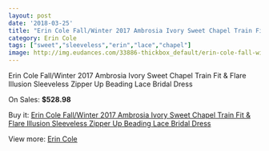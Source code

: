 ```yaml
---
layout: post
date: '2018-03-25'
title: "Erin Cole Fall/Winter 2017 Ambrosia Ivory Sweet Chapel Train Fit & Flare Illusion Sleeveless Zipper Up Beading Lace Bridal Dress"
category: Erin Cole
tags: ["sweet","sleeveless","erin","lace","chapel"]
image: http://img.eudances.com/33886-thickbox_default/erin-cole-fall-winter-2017-ambrosia-ivory-sweet-chapel-train-fit-flare-illusion-sleeveless-zipper-up-beading-lace-bridal-dress.jpg
---
```

Erin Cole Fall/Winter 2017 Ambrosia Ivory Sweet Chapel Train Fit & Flare Illusion Sleeveless Zipper Up Beading Lace Bridal Dress

On Sales: **$528.98**
<a href="https://www.eudances.com/en/erin-cole/10313-erin-cole-fall-winter-2017-ambrosia-ivory-sweet-chapel-train-fit-flare-illusion-sleeveless-zipper-up-beading-lace-bridal-dress.html"><amp-img layout="responsive" width="600" height="600" src="//img.eudances.com/33886-thickbox_default/erin-cole-fall-winter-2017-ambrosia-ivory-sweet-chapel-train-fit-flare-illusion-sleeveless-zipper-up-beading-lace-bridal-dress.jpg" alt="Erin Cole Fall/Winter 2017 Ambrosia Ivory Sweet Chapel Train Fit & Flare Illusion Sleeveless Zipper Up Beading Lace Bridal Dress 0" /></a>
<a href="https://www.eudances.com/en/erin-cole/10313-erin-cole-fall-winter-2017-ambrosia-ivory-sweet-chapel-train-fit-flare-illusion-sleeveless-zipper-up-beading-lace-bridal-dress.html"><amp-img layout="responsive" width="600" height="600" src="//img.eudances.com/33891-thickbox_default/erin-cole-fall-winter-2017-ambrosia-ivory-sweet-chapel-train-fit-flare-illusion-sleeveless-zipper-up-beading-lace-bridal-dress.jpg" alt="Erin Cole Fall/Winter 2017 Ambrosia Ivory Sweet Chapel Train Fit & Flare Illusion Sleeveless Zipper Up Beading Lace Bridal Dress 1" /></a>
<a href="https://www.eudances.com/en/erin-cole/10313-erin-cole-fall-winter-2017-ambrosia-ivory-sweet-chapel-train-fit-flare-illusion-sleeveless-zipper-up-beading-lace-bridal-dress.html"><amp-img layout="responsive" width="600" height="600" src="//img.eudances.com/33890-thickbox_default/erin-cole-fall-winter-2017-ambrosia-ivory-sweet-chapel-train-fit-flare-illusion-sleeveless-zipper-up-beading-lace-bridal-dress.jpg" alt="Erin Cole Fall/Winter 2017 Ambrosia Ivory Sweet Chapel Train Fit & Flare Illusion Sleeveless Zipper Up Beading Lace Bridal Dress 2" /></a>
<a href="https://www.eudances.com/en/erin-cole/10313-erin-cole-fall-winter-2017-ambrosia-ivory-sweet-chapel-train-fit-flare-illusion-sleeveless-zipper-up-beading-lace-bridal-dress.html"><amp-img layout="responsive" width="600" height="600" src="//img.eudances.com/33889-thickbox_default/erin-cole-fall-winter-2017-ambrosia-ivory-sweet-chapel-train-fit-flare-illusion-sleeveless-zipper-up-beading-lace-bridal-dress.jpg" alt="Erin Cole Fall/Winter 2017 Ambrosia Ivory Sweet Chapel Train Fit & Flare Illusion Sleeveless Zipper Up Beading Lace Bridal Dress 3" /></a>
<a href="https://www.eudances.com/en/erin-cole/10313-erin-cole-fall-winter-2017-ambrosia-ivory-sweet-chapel-train-fit-flare-illusion-sleeveless-zipper-up-beading-lace-bridal-dress.html"><amp-img layout="responsive" width="600" height="600" src="//img.eudances.com/33888-thickbox_default/erin-cole-fall-winter-2017-ambrosia-ivory-sweet-chapel-train-fit-flare-illusion-sleeveless-zipper-up-beading-lace-bridal-dress.jpg" alt="Erin Cole Fall/Winter 2017 Ambrosia Ivory Sweet Chapel Train Fit & Flare Illusion Sleeveless Zipper Up Beading Lace Bridal Dress 4" /></a>
<a href="https://www.eudances.com/en/erin-cole/10313-erin-cole-fall-winter-2017-ambrosia-ivory-sweet-chapel-train-fit-flare-illusion-sleeveless-zipper-up-beading-lace-bridal-dress.html"><amp-img layout="responsive" width="600" height="600" src="//img.eudances.com/33887-thickbox_default/erin-cole-fall-winter-2017-ambrosia-ivory-sweet-chapel-train-fit-flare-illusion-sleeveless-zipper-up-beading-lace-bridal-dress.jpg" alt="Erin Cole Fall/Winter 2017 Ambrosia Ivory Sweet Chapel Train Fit & Flare Illusion Sleeveless Zipper Up Beading Lace Bridal Dress 5" /></a>

Buy it: [Erin Cole Fall/Winter 2017 Ambrosia Ivory Sweet Chapel Train Fit & Flare Illusion Sleeveless Zipper Up Beading Lace Bridal Dress](https://www.eudances.com/en/erin-cole/10313-erin-cole-fall-winter-2017-ambrosia-ivory-sweet-chapel-train-fit-flare-illusion-sleeveless-zipper-up-beading-lace-bridal-dress.html "Erin Cole Fall/Winter 2017 Ambrosia Ivory Sweet Chapel Train Fit & Flare Illusion Sleeveless Zipper Up Beading Lace Bridal Dress")

View more: [Erin Cole](https://www.eudances.com/en/169-erin-cole "Erin Cole")